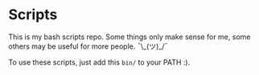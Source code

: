 Scripts
=======

This is my bash scripts repo. Some things only make sense for me, some others
may be useful for more people. ¯\\\_(ツ)\_/¯

To use these scripts, just add this `bin/` to your PATH :).
